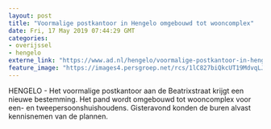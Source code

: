 ```yaml
---
layout: post
title: "Voormalige postkantoor in Hengelo omgebouwd tot wooncomplex"
date: Fri, 17 May 2019 07:44:29 GMT
categories: 
- overijssel 
- hengelo 
externe_link: "https://www.ad.nl/hengelo/voormalige-postkantoor-in-hengelo-omgebouwd-tot-wooncomplex~a7563c52/"
feature_image: "https://images4.persgroep.net/rcs/1lC827biQkcUT19MdvqLJXCFjxc/diocontent/148428691/_fitwidth/400/?appId=21791a8992982cd8da851550a453bd7f&quality=0.7"
---
```


HENGELO - Het voormalige postkantoor aan de Beatrixstraat krijgt een nieuwe bestemming. Het pand wordt omgebouwd tot wooncomplex voor een- en tweepersoonshuishoudens. Gisteravond konden de buren alvast kennisnemen van de plannen.
